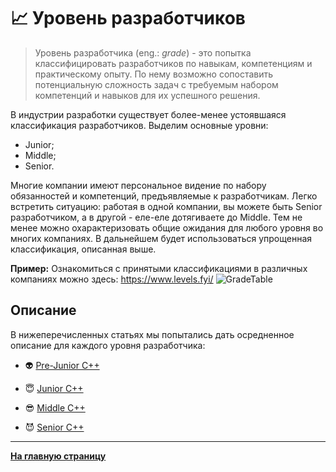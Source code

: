 # :chart_with_upwards_trend: Уровень разработчиков

> Уровень разработчика (eng.: *grade*) - это попытка классифицировать разработчиков по навыкам, компетенциям и практическому опыту. По нему возможно сопоставить потенциальную сложность задач с требуемым набором компетенций и навыков для их успешного решения.

В индустрии разработки существует более-менее устоявшаяся классификация разработчиков. Выделим основные уровни:
- Junior;
- Middle;
- Senior.

Многие компании имеют персональное видение по набору обязанностей и компетенций, предъявляемые к разработчикам. Легко встретить ситуацию: работая в одной компании, вы можете быть Senior разработчиком, а в другой - еле-еле дотягиваете до Middle. Тем не менее можно охарактеризовать общие ожидания для любого уровня во многих компаниях. В дальнейшем будет использоваться упрощенная классификация, описанная выше.
 
**Пример:** Ознакомиться с принятыми классификациями в различных компаниях можно здесь: https://www.levels.fyi/
![](https://github.com/Salmer/CppDeveloperRoadmap/blob/main/Grades/Source/GradeTable.PNG?raw=true "GradeTable")


## Описание

В нижеперечисленных статьях мы попытались дать осредненное описание для каждого уровня разработчика:

- :alien: [Pre-Junior C++](PreJunior.md)

- :innocent: [Junior C++](Junior.md)

- :sunglasses: [Middle C++](Middle.md)

- :smiling_imp: [Senior C++](Senior.md)

---

[**На главную страницу**](../README.md)

